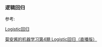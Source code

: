 ### 逻辑回归

参考:

[Logistic回归](https://www.bilibili.com/video/av36837923)

[菊安酱的机器学习第4期 Logistic回归（直播版）](https://github.com/JunchuangYang/Machine-Learning/blob/master/%E9%80%BB%E8%BE%91%E5%9B%9E%E5%BD%92%EF%BC%88Logistic_Regression%EF%BC%89%E7%AE%97%E6%B3%95/%E8%8F%8A%E5%AE%89%E9%85%B1_%E8%B5%84%E6%BA%90/%E8%8F%8A%E5%AE%89%E9%85%B1%E7%9A%84%E6%9C%BA%E5%99%A8%E5%AD%A6%E4%B9%A0%E7%AC%AC4%E6%9C%9F%20Logistic%E5%9B%9E%E5%BD%92%EF%BC%88%E7%9B%B4%E6%92%AD%E7%89%88%EF%BC%89.pdf)

